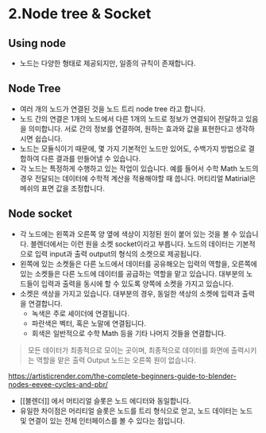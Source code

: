 # 2.Node tree & Socket

## Using node
- 노드는 다양한 형태로 제공되지만, 일종의 규칙이 존재합니다. 

## Node Tree 
- 여러 개의 노드가 연결된 것을 노드 트리 node tree 라고 합니다. 
- 노드 간의 연결은 1개의 노드에서 다른 1개의 노드로 정보가 연결되어 전달하고 있음을 의미합니다. 서로 간의 정보를 연결하여, 원하는 효과와 값을 표현한다고 생각하시면 쉽습니다. 
- 노드는 모듈식이기 때문에, 몇 가지 기본적인 노드만 있어도, 수백가지 방법으로 결합하여 다른 결과를 만들어낼 수 있습니다. 
-  각 노드는 특정하게 수행하고 있는 작업이 있습니다. 예를 들어서 수학 Math 노드의 경우 전달되는 데이터에 수학적 계산을 적용해야할 때 씁니다. 머티리얼 Matirial은 메쉬의 표면 값을 조정합니다. 


## Node socket  
-  각 노드에는 왼쪽과 오른쪽 양 옆에 색상이 지정된 원이 붙어 있는 것을 볼 수 있습니다. 블렌더에서는 이런 원을 소켓 socket이라고 부릅니다. 노드의 데이터는 기본적으로 입력 input과 출력 output의 형식의 소켓으로 제공됩니다. 
-  왼쪽에 있는 소켓들은 다른 노드에서 데이터를 공유해오는 입력의 역할을, 오른쪽에 있는 소켓들은 다른 노드에 데이터를 공급하는 역할을 맡고 있습니다. 대부분의 노드들이 입력과 출력을 동시에 할 수 있도록 양쪽에 소켓을 가지고 있습니다. 
- 소켓은 색상을 가지고 있습니다. 대부분의 경우, 동일한 색상의 소켓에 입력과 출력을 연결합니다. 
	- 녹색은 주로 셰이더에 연결됩니다. 
	- 파란색은 벡터, 혹은 노말에 연결됩니다. 
	- 회색은 일반적으로 수학 Math 등을 기타 나머지 것들을 연결합니다. 
> 모든 데이터가 최종적으로 모이는 곳이며, 최종적으로 데이터를 화면에 출력시키는 역할을 맡은 출력 Output 노드는 오른쪽 원이 없습니다. 
 

https://artisticrender.com/the-complete-beginners-guide-to-blender-nodes-eevee-cycles-and-pbr/ 

- [[블렌더]] 에서 머티리얼 슬롯은 노드 에디터와 동일합니다. 
- 유일한 차이점은 머리티얼 슬롯은 노드를 트리 형식으로 얻고, 노드 데이터는 노드 및 연결이 있는 전체 인터페이스를 볼 수 있다는 점입니다. 


